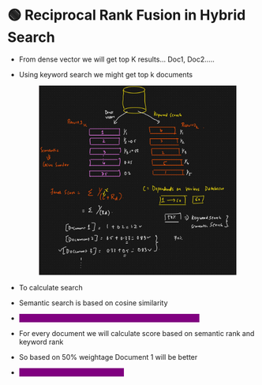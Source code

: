 # 🟢 Reciprocal Rank Fusion in Hybrid Search

* From dense vector we will get top K results... Doc1, Doc2.....
*   Using keyword search we might get top k documents

    <figure><img src=".gitbook/assets/image (2) (1).png" alt=""><figcaption></figcaption></figure>
* To calculate search
* Semantic search is based on cosine similarity
* <mark style="color:purple;background-color:purple;">**c is constant here and depends on DB (Range 0 to 60)**</mark>
* For every document we will calculate score based on semantic rank and keyword rank
* So based on 50% weightage Document 1 will be better
* <mark style="color:purple;background-color:purple;">**We can change weightage also**</mark>
